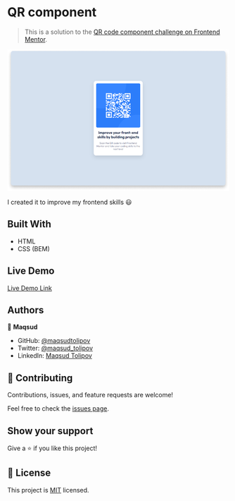 # QR component

> This is a solution to the [QR code component challenge on Frontend Mentor](https://www.frontendmentor.io/challenges/qr-code-component-iux_sIO_H).

![screenshot](./images/screenshot.png)

I created it to improve my frontend skills 😃

## Built With

- HTML
- CSS (BEM)


## Live Demo

[Live Demo Link](https://qr-component.maqsud.me)


## Authors

👤 **Maqsud**

- GitHub: [@maqsudtolipov](https://github.com/maqsudtolipov)
- Twitter: [@maqsud_tolipov](https://twitter.com/maqsud_tolipov)
- LinkedIn: [Maqsud Tolipov](https://linkedin.com/in/maqsud-tolipov)


## 🤝 Contributing

Contributions, issues, and feature requests are welcome!

Feel free to check the [issues page](../../issues/).

## Show your support

Give a ⭐️ if you like this project!


## 📝 License

This project is [MIT](./MIT.md) licensed.
